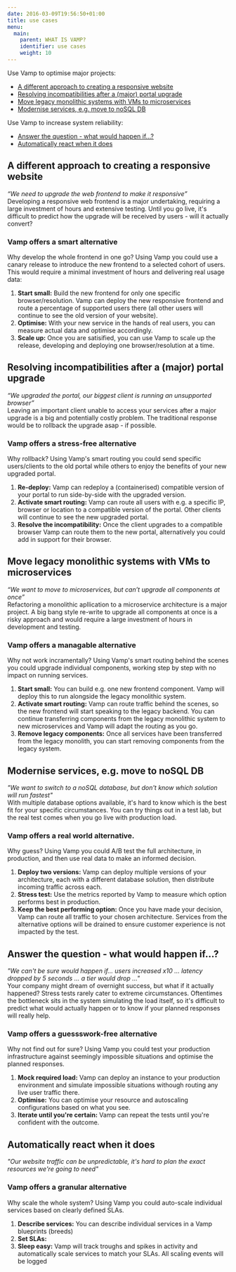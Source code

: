 ```yaml
---
date: 2016-03-09T19:56:50+01:00
title: use cases
menu:
  main:
    parent: WHAT IS VAMP?
    identifier: use cases
    weight: 10
---
```


Use Vamp to optimise major projects:

* [A different approach to creating a responsive website](#a-different-approach-to-creating-a-responsive-website)
* [Resolving incompatibilities after a (major) portal upgrade](#resolving-incompatibilities-after-a-major-portal-upgrade) 
* [Move legacy monolithic systems with VMs to microservices](#move-legacy-monolithic-systems-with-vms-to-microservices)
* [Modernise services, e.g. move to noSQL DB](#modernise-services-e-g-move-to-nosql-db) 

Use Vamp to increase system reliability:

* [Answer the question - what would happen if...?](#answer-the-question-what-would-happen-if)
* [Automatically react when it does](#automatically-react-when-it-does)


## A different approach to creating a responsive website
_“We need to upgrade the web frontend to make it responsive”_  
Developing a responsive web frontend is a major undertaking, requiring a large investment of hours and extensive testing. Until you go live, it's difficult to predict how the upgrade will be received by users - will it actually convert?   

### Vamp offers a smart alternative   
Why develop the whole frontend in one go? Using Vamp you could use a canary release to introduce the new frontend to a selected cohort of users. This would require a minimal investment of hours and delivering real usage data:

1. __Start small:__ Build the new frontend for only one specific browser/resolution. Vamp can deploy the new responsive frontend and route a percentage of supported users there (all other users will continue to see the old version of your website).
2. __Optimise:__ With your new service in the hands of real users, you can measure actual data and optimise accordingly.
3. __Scale up:__ Once you are satisified, you can use Vamp to scale up the release, developing and deploying one browser/resolution at a time. 


## Resolving incompatibilities after a (major) portal upgrade
_“We upgraded the portal, our biggest client is running an unsupported browser”_  
Leaving an important client unable to access your services after a major upgrade is a big and potentially costly problem. The traditional response would be to rollback the upgrade asap - if possible.  

### Vamp offers a stress-free alternative 
Why rollback? Using Vamp's smart routing you could send specific users/clients to the old portal while others to enjoy the benefits of your new upgraded portal.

1. __Re-deploy:__ Vamp can redeploy a (containerised) compatible version of your portal to run side-by-side with the upgraded version.
2. __Activate smart routing:__ Vamp can route all users with e.g. a specific IP, browser or location to a compatible version of the portal. Other clients will continue to see the new upgraded portal.
3. __Resolve the incompatibility:__ Once the client upgrades to a compatible browser Vamp can route them to the new portal, alternatively you could add in support for their browser.


## Move legacy monolithic systems with VMs to microservices
_“We want to move to microservices, but can’t upgrade all components at once”_  
Refactoring a monolithic apllication to a microservice architecture is a major project. A big bang style re-write to upgrade all components at once is a risky approach and would require a large investment of hours in development and testing.

### Vamp offers a managable alternative  
Why not work incramentally? Using Vamp's smart routing behind the scenes you could upgrade individual components, working step by step with no impact on running services.

1. __Start small:__ You can build e.g. one new frontend component. Vamp will deploy this to run alongside the legacy monolithic system.
2. __Activate smart routing:__ Vamp can route traffic behind the scenes, so the new frontend will start speaking to the legacy backend. You can continue transferring components from the legacy monolithic system to new microservices and Vamp will adapt the routing as you go.
3. __Remove legacy components:__ Once all services have been transferred from the legacy monolith, you can start removing components from the legacy system.

## Modernise services, e.g. move to noSQL DB  
_"We want to switch to a noSQL database, but don't know which solution will run fastest"_  
With multiple database options available, it's hard to know which is the best fit for your specific circumstances. You can try things out in a test lab, but the real test comes when you go live with production load.

### Vamp offers a real world alternative.  
Why guess? Using Vamp you could A/B test the full architecture, in production, and then use real data to make an informed decision.   

1. __Deploy two versions:__ Vamp can deploy multiple versions of your architecture, each with a different database solution, then distribute incoming traffic across each.
2. __Stress test:__ Use the metrics reported by Vamp to measure which option performs best in production.
3. __Keep the best performing option:__ Once you have made your decision, Vamp can route all traffic to your chosen architecture. Services from the alternative options will be drained to ensure customer experience is not impacted by the test.


## Answer the question - what would happen if...?
_"We can't be sure would happen if... users increased x10 ... latency dropped by 5 seconds ... a tier would drop ..."_  
Your company might dream of overnight success, but what if it actually happened? Stress tests rarely cater to extreme circumstances. Oftentimes the bottleneck sits in the system simulating the load itself, so it's difficult to predict what would actually happen or to know if your planned responses will really help.

### Vamp offers a guessswork-free alternative
Why not find out for sure? Using Vamp you could test your production infrastructure against seemingly impossible situations and optimise the planned responses.

1. __Mock required load:__ Vamp can deploy an instance to your production environment and simulate impossible situations withough routing any live user traffic there. 
2. __Optimise:__ You can optimise your resource and autoscaling configurations based on what you see.
3. __Iterate until you're certain:__ Vamp can repeat the tests until you're confident with the outcome.

## Automatically react when it does 

_"Our website traffic can be unpredictable, it's hard to plan the exact resources we're going to need"_
  
  
### Vamp offers a granular alternative 
Why scale the whole system? Using Vamp you could auto-scale individual services based on clearly defined SLAs.

1. __Describe services:__ You can describe individual services in a Vamp blueprints (breeds)
2. __Set SLAs:__ 
3. __Sleep easy:__ Vamp will track troughs and spikes in activity and automatically scale services to match your SLAs. All scaling events will be logged 